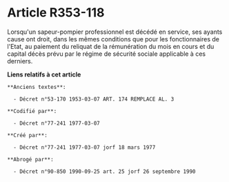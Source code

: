 # Article R353-118

Lorsqu'un sapeur-pompier professionnel est décédé en service, ses ayants cause ont droit, dans les mêmes conditions que pour
les fonctionnaires de l'Etat, au paiement du reliquat de la rémunération du mois en cours et du capital décès prévu par le
régime de sécurité sociale applicable à ces derniers.

**Liens relatifs à cet article**

	**Anciens textes**:

	  - Décret n°53-170 1953-03-07 ART. 174 REMPLACE AL. 3

	**Codifié par**:

	  - Décret n°77-241 1977-03-07

	**Créé par**:

	  - Décret n°77-241 1977-03-07 jorf 18 mars 1977

	**Abrogé par**:

	  - Décret n°90-850 1990-09-25 art. 25 jorf 26 septembre 1990
